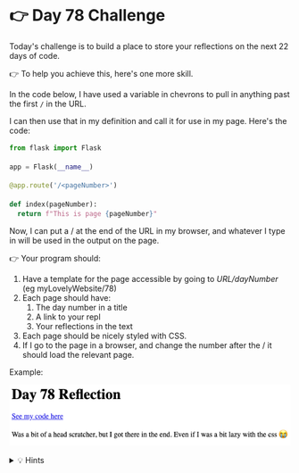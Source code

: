 # 👉 Day 78 Challenge

Today's challenge is to build a place to store your reflections on the next 22 days of code.

👉 To help you achieve this, here's one more skill.

In the code below, I have used a variable in chevrons to pull in anything past the first `/` in the URL.

I can then use that in my definition and call it for use in my page. Here's the code:

```python
from flask import Flask

app = Flask(__name__)

@app.route('/<pageNumber>')

def index(pageNumber):
  return f"This is page {pageNumber}"
```
Now, I can put a / at the end of the URL in my browser, and whatever I type in will be used in the output on the page.

👉 Your program should:

1. Have a template for the page accessible by going to *URL/dayNumber* (eg myLovelyWebsite/78)
2. Each page should have:
    1. The day number in a title
    2. A link to your repl
    3. Your reflections in the text
3. Each page should be nicely styled with CSS.
4. If I go to the page in a browser, and change the number after the / it should load the relevant page.

    
Example:

![](resources/01_challenge1.png)



<details> <summary> 💡 Hints </summary>
  
- The easiest way to store all your page content is in a 2D dictionary or list that you look up and replace the variables in the Flask code with the content from your dictionary/list.

</details>